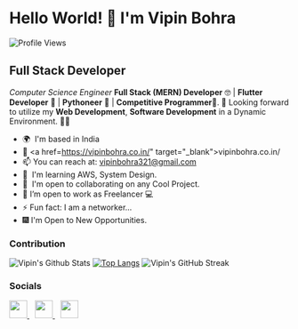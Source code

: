 # Hello World! 👋 I'm Vipin Bohra

![Profile Views](https://komarev.com/ghpvc/?username=VIPIN24BOHRA&color=brightgreen)

## Full Stack Developer

_Computer Science Engineer_ <b> Full Stack (MERN) Developer</b> 🤓 | <b>Flutter Developer</b> 🧐 | <b>Pythoneer</b> 🐍 | <b>Competitive Programmer</b>🤠. 🥳 Looking forward to utilize my <b>Web Development</b>, <b>Software Development</b> in a Dynamic Environment. 🧑🏻

- 🌍  I'm based in India
- 🚩 <a href=https://vipinbohra.co.in/" target="_blank">vipinbohra.co.in/</a>
- 📫 You can reach at: [vipinbohra321@gmail.com](mailto:vipinbohra321@gmail.com)
- 🧠  I'm learning AWS, System Design.
- 🤝  I'm open to collaborating on any Cool Project.
- 🔭 I’m open to work as Freelancer 💻
- ⚡ Fun fact: I am a networker...
- 🎆 I'm Open to New Opportunities.

### Contribution

![Vipin's Github Stats](https://github-readme-stats.vercel.app/api?username=VIPIN24BOHRA&show_icons=true)
[![Top Langs](https://github-readme-stats.vercel.app/api/top-langs/?username=VIPIN24BOHRA&layout=compact)](https://github.com/VIPIN24BOHRA)
![Vipin's GitHub Streak](https://github-readme-streak-stats.herokuapp.com/?user=VIPIN24BOHRA)

### Socials

<p align="left"> 
<a style="margin-right:10px" href="https://www.github.com/VIPIN24BOHRA" target="_blank" rel="noreferrer"> <picture> <source media="(prefers-color-scheme: dark)" srcset="https://raw.githubusercontent.com/danielcranney/readme-generator/main/public/icons/socials/github-dark.svg" /> <source media="(prefers-color-scheme: light)" srcset="https://raw.githubusercontent.com/danielcranney/readme-generator/main/public/icons/socials/github.svg" /> <img src="https://raw.githubusercontent.com/danielcranney/readme-generator/main/public/icons/socials/github.svg" width="32" height="32" /> </picture> </a> <a  style="margin-right:10px"  href="http://www.instagram.com/vipin2405bohra" target="_blank" rel="noreferrer"> <picture> <source media="(prefers-color-scheme: dark)" srcset="undefined" /> <source media="(prefers-color-scheme: light)" srcset="https://raw.githubusercontent.com/danielcranney/readme-generator/main/public/icons/socials/instagram.svg" /> <img src="https://raw.githubusercontent.com/danielcranney/readme-generator/main/public/icons/socials/instagram.svg" width="32" height="32" /> </picture> </a> <a href="https://www.linkedin.com/in/vipin-bohra-502a95209" target="_blank" rel="noreferrer"> <picture> <source media="(prefers-color-scheme: dark)" srcset="https://raw.githubusercontent.com/danielcranney/readme-generator/main/public/icons/socials/linkedin-dark.svg" /> <source media="(prefers-color-scheme: light)" srcset="https://raw.githubusercontent.com/danielcranney/readme-generator/main/public/icons/socials/linkedin.svg" /> <img src="https://raw.githubusercontent.com/danielcranney/readme-generator/main/public/icons/socials/linkedin.svg" width="32" height="32" /> </picture> </a></p>
